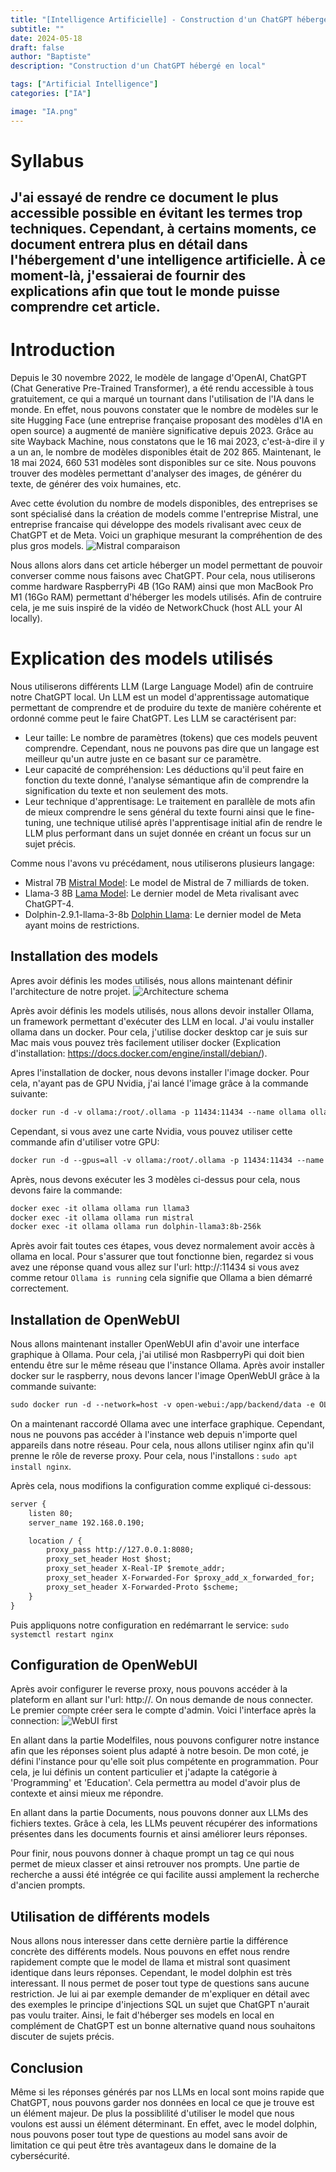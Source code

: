 ```yaml
---
title: "[Intelligence Artificielle] - Construction d'un ChatGPT hébergé en local "
subtitle: ""
date: 2024-05-18
draft: false
author: "Baptiste"
description: "Construction d'un ChatGPT hébergé en local"

tags: ["Artificial Intelligence"]
categories: ["IA"]

image: "IA.png"
---
```

# Syllabus 
J'ai essayé de rendre ce document le plus accessible possible en évitant les termes trop techniques. Cependant, à certains moments, ce document entrera plus en détail dans l'hébergement d'une intelligence artificielle. À ce moment-là, j'essaierai de fournir des explications afin que tout le monde puisse comprendre cet article.
---

# Introduction 

Depuis le 30 novembre 2022, le modèle de langage d'OpenAI, ChatGPT (Chat Generative Pre-Trained Transformer), a été rendu accessible à tous gratuitement, ce qui a marqué un tournant dans l'utilisation de l'IA dans le monde. En effet, nous pouvons constater que le nombre de modèles sur le site Hugging Face (une entreprise française proposant des modèles d'IA en open source) a augmenté de manière significative depuis 2023. Grâce au site Wayback Machine, nous constatons que le 16 mai 2023, c'est-à-dire il y a un an, le nombre de modèles disponibles était de 202 865. Maintenant, le 18 mai 2024, 660 531 modèles sont disponibles sur ce site. Nous pouvons trouver des modèles permettant d'analyser des images, de générer du texte, de générer des voix humaines, etc.



Avec cette évolution du nombre de models disponibles, des entreprises se sont spécialisé dans la création de models comme l'entreprise Mistral, une entreprise francaise qui développe des models rivalisant avec ceux de ChatGPT et de Meta. Voici un graphique mesurant la compréhention de des plus gros models. 
![Mistral comparaison](images/ia/Mistral_comparaison.jpeg)

Nous allons alors dans cet article héberger un model permettant de pouvoir converser comme nous faisons avec ChatGPT. Pour cela, nous utiliserons comme hardware RaspberryPi 4B (1Go RAM) ainsi que mon MacBook Pro M1 (16Go RAM) permettant d'héberger les models utilisés. Afin de contruire cela, je me suis inspiré de la vidéo de NetworkChuck (host ALL your AI locally).  

# Explication des models utilisés

Nous utiliserons différents LLM (Large Language Model) afin de contruire notre ChatGPT local. Un LLM est un model d'apprentissage automatique permettant de comprendre et de produire du texte de manière cohérente et ordonné comme peut le faire ChatGPT. Les LLM se caractérisent par: 
- Leur taille: Le nombre de paramètres (tokens) que ces models peuvent comprendre. Cependant, nous ne pouvons pas dire que un langage est meilleur qu'un autre juste en ce basant sur ce paramètre. 
- Leur capacité de compréhension: Les déductions qu'il peut faire en fonction du texte donné, l'analyse sémantique afin de comprendre la signification du texte et non seulement des mots. 
- Leur technique d'apprentisage: Le traitement en parallèle de mots afin de mieux comprendre le sens général du texte fourni ainsi que le fine-tuning, une technique utilisé après l'apprentisage initial afin de rendre le LLM plus performant dans un sujet donnée en créant un focus sur un sujet précis. 

Comme nous l'avons vu précédament, nous utiliserons plusieurs langage:
- Mistral 7B [Mistral Model](https://huggingface.co/mistralai/Mistral-7B-Instruct-v0.2): Le model de Mistral de 7 milliards de token.
- Llama-3 8B [Lama Model](https://huggingface.co/meta-llama/Meta-Llama-3-8B): Le dernier model de Meta rivalisant avec ChatGPT-4.
- Dolphin-2.9.1-llama-3-8b [Dolphin Llama](https://huggingface.co/cognitivecomputations/dolphin-2.9.1-llama-3-8b): Le dernier model de Meta ayant moins de restrictions.

## Installation des models

Apres avoir définis les modes utilisés, nous allons maintenant définir l'architecture de notre projet.
![Architecture schema](images/ia/Schema_Architecture.png)


Après avoir définis les models utilisés, nous allons devoir installer Ollama, un framework permettant d'exécuter des LLM en local. J'ai voulu installer ollama dans un docker. Pour cela, j'utilise docker desktop car je suis sur Mac mais vous pouvez très facilement utiliser docker (Explication d'installation: https://docs.docker.com/engine/install/debian/). 

Apres l'installation de docker, nous devons installer l'image docker. Pour cela, n'ayant pas de GPU Nvidia, j'ai lancé l'image grâce à la commande suivante:
```txt
docker run -d -v ollama:/root/.ollama -p 11434:11434 --name ollama ollama/ollama
```
Cependant, si vous avez une carte Nvidia, vous pouvez utiliser cette commande afin d'utiliser votre GPU:
```txt
docker run -d --gpus=all -v ollama:/root/.ollama -p 11434:11434 --name ollama ollama/ollama
```

Après, nous devons exécuter les 3 modèles ci-dessus pour cela, nous devons faire la commande:

```txt
docker exec -it ollama ollama run llama3
docker exec -it ollama ollama run mistral
docker exec -it ollama ollama run dolphin-llama3:8b-256k
```

Après avoir fait toutes ces étapes, vous devez normalement avoir accès à ollama en local. Pour s'assurer que tout fonctionne bien, regardez si vous avez une réponse quand vous allez sur l'url: http://<your-local-ip>:11434 si vous avez comme retour `Ollama is running` cela signifie que Ollama a bien démarré correctement. 


## Installation de OpenWebUI

Nous allons maintenant installer OpenWebUI afin d'avoir une interface graphique à Ollama. Pour cela, j'ai utilisé mon RasbperryPi qui doit bien entendu être sur le même réseau que l'instance Ollama. 
Après avoir installer docker sur le raspberry, nous devons lancer l'image OpenWebUI grâce à la commande suivante:
```txt
sudo docker run -d --network=host -v open-webui:/app/backend/data -e OLLAMA_BASE_URL=http://<server-ip>:11434 --name open-webui --restart always ghcr.io/open-webui/open-webui:main
```

On a maintenant raccordé Ollama avec une interface graphique. Cependant, nous ne pouvons pas accéder à l'instance web depuis n'importe quel appareils dans notre réseau. Pour cela, nous allons utiliser nginx afin qu'il prenne le rôle de reverse proxy. Pour cela, nous l'installons : `sudo apt install nginx`. 

Après cela, nous modifions la configuration comme expliqué ci-dessous:
```txt
server {
    listen 80;
    server_name 192.168.0.190;

    location / {
        proxy_pass http://127.0.0.1:8080;
        proxy_set_header Host $host;
        proxy_set_header X-Real-IP $remote_addr;
        proxy_set_header X-Forwarded-For $proxy_add_x_forwarded_for;
        proxy_set_header X-Forwarded-Proto $scheme;
    }
}
```
Puis appliquons notre configuration en redémarrant le service: `sudo systemctl restart nginx`

## Configuration de OpenWebUI

Après avoir configurer le reverse proxy, nous pouvons accéder à la plateform en allant sur l'url: http://<raspberry-ip>. On nous demande de nous connecter. Le premier compte créer sera le compte d'admin. 
Voici l'interface après la connection:
![WebUI first](images/ia/WebUI.png)

En allant dans la partie Modelfiles, nous pouvons configurer notre instance afin que les réponses soient plus adapté à notre besoin. De mon coté, je défini l'instance pour qu'elle soit plus compétente en programmation. Pour cela, je lui définis un content particulier et j'adapte la catégorie à 'Programming' et 'Education'. Cela permettra au model d'avoir plus de contexte et ainsi mieux me répondre. 

En allant dans la partie Documents, nous pouvons donner aux LLMs des fichiers textes. Grâce à cela, les LLMs peuvent récupérer des informations présentes dans les documents fournis et ainsi améliorer leurs réponses. 

Pour finir, nous pouvons donner à chaque prompt un tag ce qui nous permet de mieux classer et ainsi retrouver nos prompts. Une partie de recherche a aussi été intégrée ce qui facilite aussi amplement la recherche d'ancien prompts.

## Utilisation de différents models

Nous allons nous interesser dans cette dernière partie la différence concrète des différents models. Nous pouvons en effet nous rendre rapidement compte que le model de llama et mistral sont quasiment identique dans leurs réponses. Cependant, le model dolphin est très interessant. Il nous permet de poser tout type de questions sans aucune restriction. Je lui ai par exemple demander de m'expliquer en détail avec des exemples le principe d'injections SQL un sujet que ChatGPT n'aurait pas voulu traiter. Ainsi, le fait d'héberger ses models en local en complément de ChatGPT est un bonne alternative quand nous souhaitons discuter de sujets précis.

## Conclusion

Même si les réponses générés par nos LLMs en local sont moins rapide que ChatGPT, nous pouvons garder nos données en local ce que je trouve est un élément majeur. De plus la possiblilité d'utiliser le model que nous voulons est aussi un élément déterminant. En effet, avec le model dolphin, nous pouvons poser tout type de questions au model sans avoir de limitation ce qui peut être très avantageux dans le domaine de la cybersécurité. 